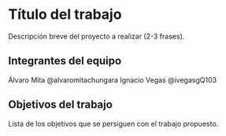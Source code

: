 # Título del trabajo

Descripción breve del proyecto a realizar (2-3 frases).

## Integrantes del equipo

Álvaro Mita  @alvaromitachungara
Ignacio Vegas @ivegasgQ103

## Objetivos del trabajo

Lista de los objetivos que se persiguen con el trabajo propuesto.
